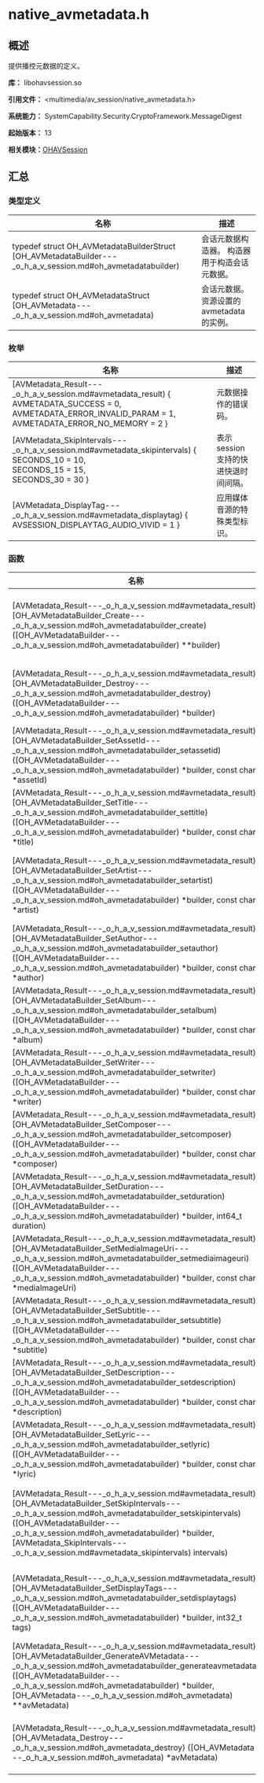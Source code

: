 # native_avmetadata.h


## 概述

提供播控元数据的定义。

**库：** libohavsession.so

**引用文件：** &lt;multimedia/av_session/native_avmetadata.h&gt;

**系统能力：** SystemCapability.Security.CryptoFramework.MessageDigest

**起始版本：** 13

**相关模块：**[OHAVSession](_o_h_a_v_session.md)


## 汇总


### 类型定义

| 名称 | 描述 | 
| -------- | -------- |
| typedef struct OH_AVMetadataBuilderStruct [OH_AVMetadataBuilder---_o_h_a_v_session.md#oh_avmetadatabuilder) | 会话元数据构造器。 构造器用于构造会话元数据。 | 
| typedef struct OH_AVMetadataStruct [OH_AVMetadata---_o_h_a_v_session.md#oh_avmetadata) | 会话元数据。 资源设置的avmetadata的实例。 | 


### 枚举

| 名称 | 描述 | 
| -------- | -------- |
| [AVMetadata_Result---_o_h_a_v_session.md#avmetadata_result) {<br/>AVMETADATA_SUCCESS = 0,<br/>AVMETADATA_ERROR_INVALID_PARAM = 1,<br/>AVMETADATA_ERROR_NO_MEMORY = 2 } | 元数据操作的错误码。 | 
| [AVMetadata_SkipIntervals---_o_h_a_v_session.md#avmetadata_skipintervals) {<br/>SECONDS_10 = 10,<br/>SECONDS_15 = 15,<br/>SECONDS_30 = 30 } | 表示session支持的快进快退时间间隔。 | 
| [AVMetadata_DisplayTag---_o_h_a_v_session.md#avmetadata_displaytag) { AVSESSION_DISPLAYTAG_AUDIO_VIVID = 1 } | 应用媒体音源的特殊类型标识。 | 


### 函数

| 名称 | 描述 | 
| -------- | -------- |
| [AVMetadata_Result---_o_h_a_v_session.md#avmetadata_result) [OH_AVMetadataBuilder_Create---_o_h_a_v_session.md#oh_avmetadatabuilder_create) ([OH_AVMetadataBuilder---_o_h_a_v_session.md#oh_avmetadatabuilder) \*\*builder) | 创建一个元数据构造器。 | 
| [AVMetadata_Result---_o_h_a_v_session.md#avmetadata_result) [OH_AVMetadataBuilder_Destroy---_o_h_a_v_session.md#oh_avmetadatabuilder_destroy) ([OH_AVMetadataBuilder---_o_h_a_v_session.md#oh_avmetadatabuilder) \*builder) | 销毁元数据构造器。 | 
| [AVMetadata_Result---_o_h_a_v_session.md#avmetadata_result) [OH_AVMetadataBuilder_SetAssetId---_o_h_a_v_session.md#oh_avmetadatabuilder_setassetid) ([OH_AVMetadataBuilder---_o_h_a_v_session.md#oh_avmetadatabuilder) \*builder, const char \*assetId) | 设置当前媒体资源id。 | 
| [AVMetadata_Result---_o_h_a_v_session.md#avmetadata_result) [OH_AVMetadataBuilder_SetTitle---_o_h_a_v_session.md#oh_avmetadatabuilder_settitle) ([OH_AVMetadataBuilder---_o_h_a_v_session.md#oh_avmetadatabuilder) \*builder, const char \*title) | 设置资源标题。 | 
| [AVMetadata_Result---_o_h_a_v_session.md#avmetadata_result) [OH_AVMetadataBuilder_SetArtist---_o_h_a_v_session.md#oh_avmetadatabuilder_setartist) ([OH_AVMetadataBuilder---_o_h_a_v_session.md#oh_avmetadatabuilder) \*builder, const char \*artist) | 设置资源所属的艺术家。 | 
| [AVMetadata_Result---_o_h_a_v_session.md#avmetadata_result) [OH_AVMetadataBuilder_SetAuthor---_o_h_a_v_session.md#oh_avmetadatabuilder_setauthor) ([OH_AVMetadataBuilder---_o_h_a_v_session.md#oh_avmetadatabuilder) \*builder, const char \*author) | 设置资源的作者。 | 
| [AVMetadata_Result---_o_h_a_v_session.md#avmetadata_result) [OH_AVMetadataBuilder_SetAlbum---_o_h_a_v_session.md#oh_avmetadatabuilder_setalbum) ([OH_AVMetadataBuilder---_o_h_a_v_session.md#oh_avmetadatabuilder) \*builder, const char \*album) | 设置资源专辑名称。 | 
| [AVMetadata_Result---_o_h_a_v_session.md#avmetadata_result) [OH_AVMetadataBuilder_SetWriter---_o_h_a_v_session.md#oh_avmetadatabuilder_setwriter) ([OH_AVMetadataBuilder---_o_h_a_v_session.md#oh_avmetadatabuilder) \*builder, const char \*writer) | 设置资源词作者。 | 
| [AVMetadata_Result---_o_h_a_v_session.md#avmetadata_result) [OH_AVMetadataBuilder_SetComposer---_o_h_a_v_session.md#oh_avmetadatabuilder_setcomposer) ([OH_AVMetadataBuilder---_o_h_a_v_session.md#oh_avmetadatabuilder) \*builder, const char \*composer) | 设置资源作曲者。 | 
| [AVMetadata_Result---_o_h_a_v_session.md#avmetadata_result) [OH_AVMetadataBuilder_SetDuration---_o_h_a_v_session.md#oh_avmetadatabuilder_setduration) ([OH_AVMetadataBuilder---_o_h_a_v_session.md#oh_avmetadatabuilder) \*builder, int64_t duration) | 设置资源播放时长。 | 
| [AVMetadata_Result---_o_h_a_v_session.md#avmetadata_result) [OH_AVMetadataBuilder_SetMediaImageUri---_o_h_a_v_session.md#oh_avmetadatabuilder_setmediaimageuri) ([OH_AVMetadataBuilder---_o_h_a_v_session.md#oh_avmetadatabuilder) \*builder, const char \*mediaImageUri) | 设置媒体图片数据。 | 
| [AVMetadata_Result---_o_h_a_v_session.md#avmetadata_result) [OH_AVMetadataBuilder_SetSubtitle---_o_h_a_v_session.md#oh_avmetadatabuilder_setsubtitle) ([OH_AVMetadataBuilder---_o_h_a_v_session.md#oh_avmetadatabuilder) \*builder, const char \*subtitle) | 设置副标题。 | 
| [AVMetadata_Result---_o_h_a_v_session.md#avmetadata_result) [OH_AVMetadataBuilder_SetDescription---_o_h_a_v_session.md#oh_avmetadatabuilder_setdescription) ([OH_AVMetadataBuilder---_o_h_a_v_session.md#oh_avmetadatabuilder) \*builder, const char \*description) | 设置媒体描述信息。 | 
| [AVMetadata_Result---_o_h_a_v_session.md#avmetadata_result) [OH_AVMetadataBuilder_SetLyric---_o_h_a_v_session.md#oh_avmetadatabuilder_setlyric) ([OH_AVMetadataBuilder---_o_h_a_v_session.md#oh_avmetadatabuilder) \*builder, const char \*lyric) | 设置歌词。 | 
| [AVMetadata_Result---_o_h_a_v_session.md#avmetadata_result) [OH_AVMetadataBuilder_SetSkipIntervals---_o_h_a_v_session.md#oh_avmetadatabuilder_setskipintervals) ([OH_AVMetadataBuilder---_o_h_a_v_session.md#oh_avmetadatabuilder) \*builder, [AVMetadata_SkipIntervals---_o_h_a_v_session.md#avmetadata_skipintervals) intervals) | 设置资源的跳转的间隔时间。 | 
| [AVMetadata_Result---_o_h_a_v_session.md#avmetadata_result) [OH_AVMetadataBuilder_SetDisplayTags---_o_h_a_v_session.md#oh_avmetadatabuilder_setdisplaytags) ([OH_AVMetadataBuilder---_o_h_a_v_session.md#oh_avmetadatabuilder) \*builder, int32_t tags) | 设置媒体资源的金标类型。 | 
| [AVMetadata_Result---_o_h_a_v_session.md#avmetadata_result) [OH_AVMetadataBuilder_GenerateAVMetadata---_o_h_a_v_session.md#oh_avmetadatabuilder_generateavmetadata) ([OH_AVMetadataBuilder---_o_h_a_v_session.md#oh_avmetadatabuilder) \*builder, [OH_AVMetadata---_o_h_a_v_session.md#oh_avmetadata) \*\*avMetadata) | 生成媒体元数据对象。 | 
| [AVMetadata_Result---_o_h_a_v_session.md#avmetadata_result) [OH_AVMetadata_Destroy---_o_h_a_v_session.md#oh_avmetadata_destroy) ([OH_AVMetadata---_o_h_a_v_session.md#oh_avmetadata) \*avMetadata) | 释放媒体元数据对象。 | 
